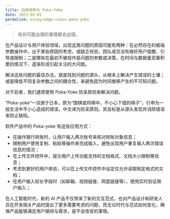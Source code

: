 ```yaml
---
title: 边缘用例与 Poka-Yoke
date: 2023-05-01
permalink: essay/edge-cases-poka-yoke
---
```

> 任何可能出错的事情都会出错。

在产品设计与用户体验领域，出现这类问题的原因可能有两种：在必然存在的极端参数操作中，出于某些原因的考虑，或缺乏经验，团队成员没有做好用户提醒、引导或限制；二是哪些在最初不被视作是问题的参数或决策，在时间与数据量双重积累的情况下，逐渐形成引起关注的大问题。

解决这些问题的最佳办法，就是找到问题的源头，从根本上解决产生错误的土壤；或是降低不同复杂参数之间的耦合性，来避免因为时间推移产生的不可知问题。

对于前者，我们通常使用 Poka-Yoke 防呆原则来解决问题。

“Poka-yoke”一词源于日本，原为“围棋或将棋中，不小心下错的棋子”，引申为一般生活中不小心造成的错误，中文译为防呆原则。其目标是从源头发现并消除错误来防止缺陷。

软件产品中的 Poka-yoke 有这些应用方式：

- 在操作银行转账时，让用户输入两次账号来核对转账对象信息；
- 限制用户使用复制、粘贴等操作来完成输入，避免出现用户重复输入两次错误信息的情况；
- 在上传文件控件中，提示用户上传功能支持的文档格式、文档大小限制等信息；
- 考虑到更好的用户体验，可以在上传文件控件中设定仅允许读取制定格式的文档；
- 在用户输入较长字段时（如邮箱、视频链接、网盘链接等），使用实时验证用户输入；

在人工智能时代，新的 AI 产品不仅带来了新的交互范式，也对产品设计和研发人员在开发相关产品时提出了更多需要考虑的问题，而无论时代与范式如何变化，确保产品能够满足用户期待与需求，是不会改变的事情。